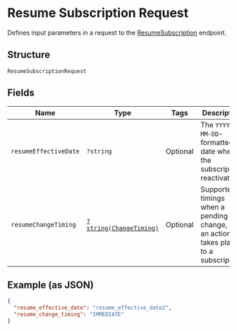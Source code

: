 
# Resume Subscription Request

Defines input parameters in a request to the
[ResumeSubscription](../../doc/apis/subscriptions.md#resume-subscription) endpoint.

## Structure

`ResumeSubscriptionRequest`

## Fields

| Name | Type | Tags | Description | Getter | Setter |
|  --- | --- | --- | --- | --- | --- |
| `resumeEffectiveDate` | `?string` | Optional | The `YYYY-MM-DD`-formatted date when the subscription reactivated. | getResumeEffectiveDate(): ?string | setResumeEffectiveDate(?string resumeEffectiveDate): void |
| `resumeChangeTiming` | [`?string(ChangeTiming)`](../../doc/models/change-timing.md) | Optional | Supported timings when a pending change, as an action, takes place to a subscription. | getResumeChangeTiming(): ?string | setResumeChangeTiming(?string resumeChangeTiming): void |

## Example (as JSON)

```json
{
  "resume_effective_date": "resume_effective_date2",
  "resume_change_timing": "IMMEDIATE"
}
```

